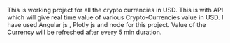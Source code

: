 This is working project for all the crypto currencies in USD.
This is with API which will give real time  value of various Crypto-Currencies value in USD.
I have used Angular js , Plotly js and node for this project.
Value of the Currency will be refreshed after every 5 min duration.
